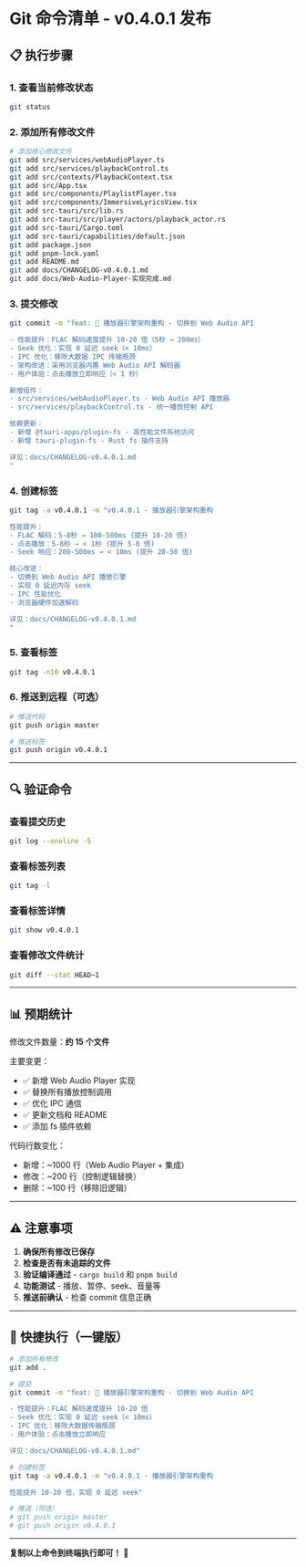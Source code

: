 # Git 命令清单 - v0.4.0.1 发布

## 📋 执行步骤

### 1. 查看当前修改状态
```bash
git status
```

### 2. 添加所有修改文件
```bash
# 添加核心修改文件
git add src/services/webAudioPlayer.ts
git add src/services/playbackControl.ts
git add src/contexts/PlaybackContext.tsx
git add src/App.tsx
git add src/components/PlaylistPlayer.tsx
git add src/components/ImmersiveLyricsView.tsx
git add src-tauri/src/lib.rs
git add src-tauri/src/player/actors/playback_actor.rs
git add src-tauri/Cargo.toml
git add src-tauri/capabilities/default.json
git add package.json
git add pnpm-lock.yaml
git add README.md
git add docs/CHANGELOG-v0.4.0.1.md
git add docs/Web-Audio-Player-实现完成.md
```

### 3. 提交修改
```bash
git commit -m "feat: 🎵 播放器引擎架构重构 - 切换到 Web Audio API

- 性能提升：FLAC 解码速度提升 10-20 倍（5秒 → 200ms）
- Seek 优化：实现 0 延迟 seek（< 10ms）
- IPC 优化：移除大数据 IPC 传输瓶颈
- 架构改进：采用浏览器内置 Web Audio API 解码器
- 用户体验：点击播放立即响应（< 1 秒）

新增组件：
- src/services/webAudioPlayer.ts - Web Audio API 播放器
- src/services/playbackControl.ts - 统一播放控制 API

依赖更新：
- 新增 @tauri-apps/plugin-fs - 高性能文件系统访问
- 新增 tauri-plugin-fs - Rust fs 插件支持

详见：docs/CHANGELOG-v0.4.0.1.md
"
```

### 4. 创建标签
```bash
git tag -a v0.4.0.1 -m "v0.4.0.1 - 播放器引擎架构重构

性能提升：
- FLAC 解码：5-8秒 → 100-500ms (提升 10-20 倍)
- 点击播放：5-8秒 → < 1秒 (提升 5-8 倍)
- Seek 响应：200-500ms → < 10ms (提升 20-50 倍)

核心改进：
- 切换到 Web Audio API 播放引擎
- 实现 0 延迟内存 seek
- IPC 性能优化
- 浏览器硬件加速解码

详见：docs/CHANGELOG-v0.4.0.1.md
"
```

### 5. 查看标签
```bash
git tag -n10 v0.4.0.1
```

### 6. 推送到远程（可选）
```bash
# 推送代码
git push origin master

# 推送标签
git push origin v0.4.0.1
```

---

## 🔍 验证命令

### 查看提交历史
```bash
git log --oneline -5
```

### 查看标签列表
```bash
git tag -l
```

### 查看标签详情
```bash
git show v0.4.0.1
```

### 查看修改文件统计
```bash
git diff --stat HEAD~1
```

---

## 📊 预期统计

修改文件数量：**约 15 个文件**

主要变更：
- ✅ 新增 Web Audio Player 实现
- ✅ 替换所有播放控制调用
- ✅ 优化 IPC 通信
- ✅ 更新文档和 README
- ✅ 添加 fs 插件依赖

代码行数变化：
- 新增：~1000 行（Web Audio Player + 集成）
- 修改：~200 行（控制逻辑替换）
- 删除：~100 行（移除旧逻辑）

---

## ⚠️ 注意事项

1. **确保所有修改已保存**
2. **检查是否有未追踪的文件**
3. **验证编译通过** - `cargo build` 和 `pnpm build`
4. **功能测试** - 播放、暂停、seek、音量等
5. **推送前确认** - 检查 commit 信息正确

---

## 🎯 快捷执行（一键版）

```bash
# 添加所有修改
git add .

# 提交
git commit -m "feat: 🎵 播放器引擎架构重构 - 切换到 Web Audio API

- 性能提升：FLAC 解码速度提升 10-20 倍
- Seek 优化：实现 0 延迟 seek（< 10ms）
- IPC 优化：移除大数据传输瓶颈
- 用户体验：点击播放立即响应

详见：docs/CHANGELOG-v0.4.0.1.md"

# 创建标签
git tag -a v0.4.0.1 -m "v0.4.0.1 - 播放器引擎架构重构

性能提升 10-20 倍，实现 0 延迟 seek"

# 推送（可选）
# git push origin master
# git push origin v0.4.0.1
```

---

**复制以上命令到终端执行即可！** 🚀

